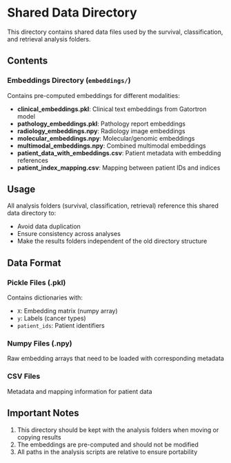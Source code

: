 # Shared Data Directory

This directory contains shared data files used by the survival, classification, and retrieval analysis folders.

## Contents

### Embeddings Directory (`embeddings/`)

Contains pre-computed embeddings for different modalities:

- **clinical_embeddings.pkl**: Clinical text embeddings from Gatortron model
- **pathology_embeddings.pkl**: Pathology report embeddings
- **radiology_embeddings.npy**: Radiology image embeddings
- **molecular_embeddings.npy**: Molecular/genomic embeddings
- **multimodal_embeddings.npy**: Combined multimodal embeddings
- **patient_data_with_embeddings.csv**: Patient metadata with embedding references
- **patient_index_mapping.csv**: Mapping between patient IDs and indices

## Usage

All analysis folders (survival, classification, retrieval) reference this shared data directory to:
- Avoid data duplication
- Ensure consistency across analyses
- Make the results folders independent of the old directory structure

## Data Format

### Pickle Files (.pkl)
Contains dictionaries with:
- `X`: Embedding matrix (numpy array)
- `y`: Labels (cancer types)
- `patient_ids`: Patient identifiers

### Numpy Files (.npy)
Raw embedding arrays that need to be loaded with corresponding metadata

### CSV Files
Metadata and mapping information for patient data

## Important Notes

1. This directory should be kept with the analysis folders when moving or copying results
2. The embeddings are pre-computed and should not be modified
3. All paths in the analysis scripts are relative to ensure portability